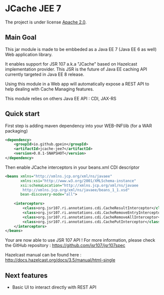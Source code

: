 JCache JEE 7
========

The project is under license [Apache 2.0](http://www.apache.org/licenses/LICENSE-2.0).


Main Goal
------------

This jar module is made to be embbeded as a Java EE 7 (Java EE 6 as well) Web application library.

It enables support for JSR 107 a.k.a "JCache" based on Hazelcast implementation provider.
This JSR is the future of Java EE caching API currently targeted in Java EE 8 release.

Using this module in a Web app will automatically expose a REST API to help dealing with Cache Managing features.
 
This module relies on others Java EE API : CDI, JAX-RS

Quick start
------------

First step is adding maven dependency into your WEB-INF\lib (for a WAR packaging)

```xml 
<dependency>
    <groupId>io.github.gpein</groupId>
    <artifactId>jcache-jee7</artifactId>
    <version>0.0.1-SNAPSHOT</version>
</dependency>
```

Then enable JCache interceptors in your beans.xml CDI descriptor

```xml 
<beans xmlns="http://xmlns.jcp.org/xml/ns/javaee"
       xmlns:xsi="http://www.w3.org/2001/XMLSchema-instance"
       xsi:schemaLocation="http://xmlns.jcp.org/xml/ns/javaee
		http://xmlns.jcp.org/xml/ns/javaee/beans_1_1.xsd"
       bean-discovery-mode="all">
       
    <interceptors>
        <class>org.jsr107.ri.annotations.cdi.CacheResultInterceptor</class>
        <class>org.jsr107.ri.annotations.cdi.CacheRemoveEntryInterceptor</class>
        <class>org.jsr107.ri.annotations.cdi.CacheRemoveAllInterceptor</class>
        <class>org.jsr107.ri.annotations.cdi.CachePutInterceptor</class>
    </interceptors>
</beans>
```

Your are now able to use JSR 107 API !
For more information, please check the GitHub repository : https://github.com/jsr107/jsr107spec

Hazelcast manual can be found here : http://docs.hazelcast.org/docs/3.5/manual/html-single

Next features
------

* Basic UI to interact directly with REST API
